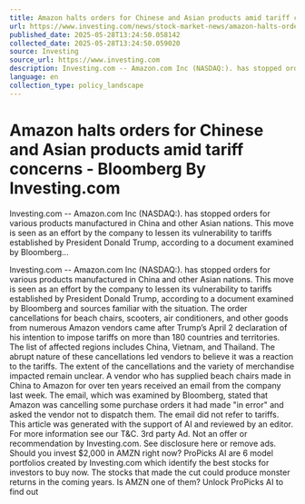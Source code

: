 ```yaml
---
title: Amazon halts orders for Chinese and Asian products amid tariff concerns - Bloomberg By Investing.com
url: https://www.investing.com/news/stock-market-news/amazon-halts-orders-for-chinese-and-asian-products-amid-tariff-concerns--bloomberg-93CH-3977067
published_date: 2025-05-28T13:24:50.058142
collected_date: 2025-05-28T13:24:50.059020
source: Investing
source_url: https://www.investing.com
description: Investing.com -- Amazon.com Inc (NASDAQ:). has stopped orders for various products manufactured in China and other Asian nations. This move is seen as an effort by the company to lessen its vulnerability to tariffs established by President Donald Trump, according to a document examined by Bloomberg...
language: en
collection_type: policy_landscape
---
```


# Amazon halts orders for Chinese and Asian products amid tariff concerns - Bloomberg By Investing.com

Investing.com -- Amazon.com Inc (NASDAQ:). has stopped orders for various products manufactured in China and other Asian nations. This move is seen as an effort by the company to lessen its vulnerability to tariffs established by President Donald Trump, according to a document examined by Bloomberg...

Investing.com -- Amazon.com Inc (NASDAQ:). has stopped orders for various products manufactured in China and other Asian nations. This move is seen as an effort by the company to lessen its vulnerability to tariffs established by President Donald Trump, according to a document examined by Bloomberg and sources familiar with the situation. The order cancellations for beach chairs, scooters, air conditioners, and other goods from numerous Amazon vendors came after Trump’s April 2 declaration of his intention to impose tariffs on more than 180 countries and territories. The list of affected regions includes China, Vietnam, and Thailand. The abrupt nature of these cancellations led vendors to believe it was a reaction to the tariffs. The extent of the cancellations and the variety of merchandise impacted remain unclear. A vendor who has supplied beach chairs made in China to Amazon for over ten years received an email from the company last week. The email, which was examined by Bloomberg, stated that Amazon was cancelling some purchase orders it had made "in error" and asked the vendor not to dispatch them. The email did not refer to tariffs. This article was generated with the support of AI and reviewed by an editor. For more information see our T&amp;C. 3rd party Ad. Not an offer or recommendation by Investing.com. See disclosure here or remove ads. Should you invest $2,000 in AMZN right now? ProPicks AI are 6 model portfolios created by Investing.com which identify the best stocks for investors to buy now. The stocks that made the cut could produce monster returns in the coming years. Is AMZN one of them? Unlock ProPicks AI to find out